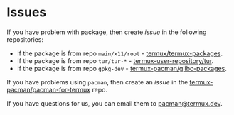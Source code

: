# Issues
If you have problem with package, then create *issue* in the following repositories:
- If the package is from repo `main/x11/root` - [termux/termux-packages](https://github.com/termux/termux-packages/issues).
- If the package is from repo `tur/tur-*` - [termux-user-repository/tur](https://github.com/termux-user-repository/tur/issues).
- If the package is from repo `gpkg-dev` - [termux-pacman/glibc-packages](https://github.com/termux-pacman/glibc-packages/issues).

If you have problems using `pacman`, then create an *issue* in the [termux-pacman/pacman-for-termux](https://github.com/termux-pacman/pacman-for-termux/issues) repo.

If you have questions for us, you can email them to [pacman@termux.dev](mailto:pacman@termux.dev).
